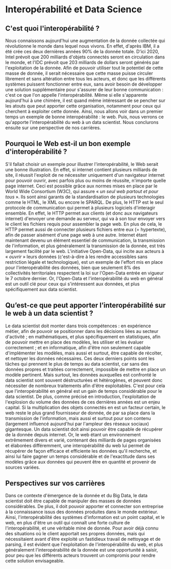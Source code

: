 #  Interopérabilité et Data Science

## C'est quoi l'interopérabilité ?

Nous connaissons aujourd'hui une augmentation de la donnée collectée qui révolutionne le monde dans lequel nous vivons. En effet, d'après IBM, il a été crée ces deux dernières années 90% de la donnée totale. D'ici 2020, Intel prévoit que 200 milliards d'objets connectés seront en circulation dans le monde, et l'IDC prévoit que 203 milliards de dollars seront générés par l'exploitation de la donnée. Afin de pouvoir utiliser tout le potentiel de cette masse de donnée, il serait nécessaire que cette masse puisse circuler librement et sans altération entre tous les acteurs, et donc que les différents systèmes puissent fonctionner entre eux, sans avoir besoin de développer une solution supplémentaire pour s'assurer de leur bonne communication : c'est ce que l'on appelle l'interopérabilité. Même si elle s'apparente aujourd'hui à une chimère, il est quand même intéressant de se pencher sur les atouts que peut apporter cette organisation, notamment pour ceux qui cherchent à exploiter cette donnée. Ainsi, nous allons voir dans un premier temps un exemple de bonne interopérabilité : le web. Puis, nous verrons ce qu'apporte l'interopérabilité du web à un data scientist. Nous conclurons ensuite sur une perspective de nos carrières.

## Pourquoi le Web est-il un bon exemple d'interopérabilité ?

S'il fallait choisir un exemple pour illustrer l'interopérabilité, le Web serait une bonne illustration. En effet, si internet contient plusieurs milliards de site, il réussit l'exploit de ne nécessiter uniquement d'un navigateur internet pour pouvoir ouvrir, avec parfois plus ou moins de réussite, n'importe quelle page internet. Ceci est possible grâce aux normes mises en place par le World Wide Consortium (W3C), qui assure « *un seul web partout et pour tous* ». Ils sont ainsi garants de la standardisation de plusieurs technologies comme le HTML, le XML ou encore le SPARQL. De plus, le HTTP est le seul protocole de communication qui permet à plusieurs logiciels d'interagir ensemble. En effet, le HTTP permet aux clients (et donc aux navigateurs internet) d'envoyer une demande au serveur, qui va à son tour envoyer vers le client les fichiers requis pour assembler la page web. En plus de cela, le HTTP permet aussi de connecter plusieurs fichiers entre eux (= hypertexte), afin de passer aisément d'une page web à une autre. Internet étant maintenant devenu un élément essentiel de communication, la transmission de l'information, et plus généralement la transmission de la donnée, est très largement facilité par le web. L'initiative Open-Data, qui incite aux acteurs à « *ouvrir* » leurs données (c'est-à-dire à les rendre accessibles sans restriction légale et technologique), est un exemple de l'effort mis en place pour l'interopérabilité des données, bien que seulement 8% des collectivités territoriales respectent la loi sur l'Open-Data entrée en vigueur le 7 octobre dernier. Or, l'Open-Data et l'interopérabilité du web en général est un outil clé pour ceux qui s'intéressent aux données, et plus spécifiquement aux data scientist.

## Qu’est-ce que peut apporter l’interopérabilité sur le web à un data scientist ?

Le data scientist doit monter dans trois compétences : en expérience métier, afin de pouvoir se positionner dans les décisions liées au secteur d'activité ; en mathématiques, et plus spécifiquement en statistiques, afin de pouvoir mettre en place des modèles, les utiliser et les évaluer correctement ; et en informatique, afin d'être non seulement capable d'implémenter les modèles, mais aussi et surtout, être capable de récolter, et nettoyer les données nécessaires. Ces deux derniers points sont les tâches qui prennent le plus de temps au data scientist, car sans des données propres et traitées correctement, impossible de mettre en place un modèle pertinent. Mais surtout, les données auxquelles est confronté le data scientist sont souvent déstructurées et hétérogènes, et peuvent donc nécessiter de nombreux traitements afin d'être exploitables. C'est pour cela que l'interopérabilité en général est un gain de temps considérable pour le data scientist. De plus, comme précisé en introduction, l'exploitation de l'explosion du volume des données de ces dernières années est un enjeu capital. Si la multiplication des objets connectés en est un facteur certain, le web reste le plus grand fournisseur de donnée, de par sa place dans la transmission de l'information, mais aussi et surtout pour son contenu (largement influencé aujourd'hui par l'ampleur des réseaux sociaux) gigantesque. Un data scientist doit ainsi pouvoir être capable de récupérer de la donnée depuis internet. Or, le web étant un environnement extrêmement divers et varié, contenant des milliards de pages organisées et élaborées différemment, une interopérabilité du web lui permet de récupérer de façon efficace et efficiente les données qu'il recherche, et ainsi lui faire gagner un temps considérable et de l'exactitude dans ses modèles grâce aux données qui peuvent être en quantité et provenir de sources variées.

## Perspectives sur vos carrières

Dans ce contexte d'émergence de la donnée et du Big Data, le data scientist doit être capable de manipuler des masses de données considérables. De plus, il doit pouvoir apporter et connecter son entreprise à la connaissance issus des données produites dans le monde extérieur. Ainsi, l'interopérabilité des systèmes d'information est un point capital, et le web, en plus d'être un outil qui connaît une forte culture de l'interopérabilité, et une véritable mine de donnée. Pour avoir déjà connu des situations où le client apportait ses propres données, mais qui nécessitaient avant d'être exploité un fastidieux travail de nettoyage et de parsing, il est évident que l'exploitation de l'interopérabilité du web, et plus généralement l'interopérabilité de la donnée est une opportunité à saisir, pour peu que les différents acteurs trouvent un compromis pour rendre cette solution envisageable.